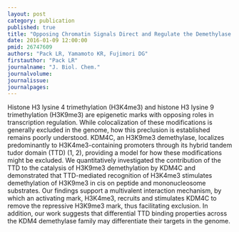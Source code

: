 ```yaml
---
layout: post
category: publication
published: true
title: "Opposing Chromatin Signals Direct and Regulate the Demethylase Activity of KDM4C."
date: 2016-01-09 12:00:00
pmid: 26747609
authors: "Pack LR, Yamamoto KR, Fujimori DG"
firstauthor: "Pack LR"
journalname: "J. Biol. Chem."
journalvolume: 
journalissue: 
journalpages: 
---
```


Histone H3 lysine 4 trimethylation (H3K4me3) and histone H3 lysine 9 trimethylation (H3K9me3) are epigenetic marks with opposing roles in transcription regulation. While colocalization of these modifications is generally excluded in the genome, how this preclusion is established remains poorly understood. KDM4C, an H3K9me3 demethylase, localizes predominantly to H3K4me3-containing promoters through its hybrid tandem tudor domain (TTD) (1, 2), providing a model for how these modifications might be excluded. We quantitatively investigated the contribution of the TTD to the catalysis of H3K9me3 demethylation by KDM4C and demonstrated that TTD-mediated recognition of H3K4me3 stimulates demethylation of H3K9me3 in cis on peptide and mononucleosome substrates. Our findings support a multivalent interaction mechanism, by which an activating mark, H3K4me3, recruits and stimulates KDM4C to remove the repressive H3K9me3 mark, thus facilitating exclusion. In addition, our work suggests that differential TTD binding properties across the KDM4 demethylase family may differentiate their targets in the genome.


